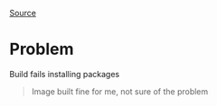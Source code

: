 [Source](https://forums.docker.com/t/issues-with-docker-build-unable-to-install-packages-on-alpine-3-19/144425)

# Problem 
Build fails installing packages
> Image built fine for me, not sure of the problem